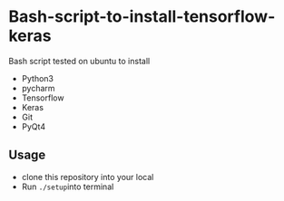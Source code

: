# Bash-script-to-install-tensorflow-keras
Bash script tested on ubuntu to install 
- Python3
- pycharm 
- Tensorflow
- Keras 
- Git
- PyQt4
## Usage 
- clone this repository into your local
- Run `./setup`into terminal


